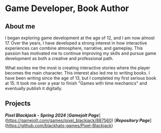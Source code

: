 # Game Developer, Book Author

## About me
I began exploring game development at the age of 12, and I am now almost 17. Over the years, I have developed a strong interest in how interactive experiences can combine atmosphere, narrative, and gameplay. This passion has motivated me to continue improving my skills and pursue game development as both a creative and professional path.  

What excites me the most is creating interactive stories where the player becomes the main character.  This interest also led me to writing books. I have been writing since the age of 13, but I completed my first serious book at 15. It took me over a year to finish "Games with time mechanics" and eventually publish it digitally.  

## Projects
***Pixel Blackjack  - Spring 2024***
[***Gamejolt Page***] (https://gamejolt.com/games/pixel_blackjack/887560)
[***Repository Page***] (https://github.com/blackhats-games/Pixel-Blackjack)
